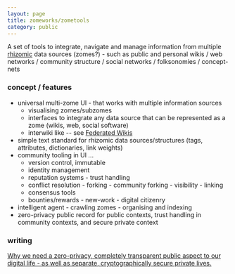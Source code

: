 ```yaml
---
layout: page
title: zomeworks/zometools
category: public
---
```


A set of tools to integrate, navigate and manage information from multiple [rhizomic](/about/rhizomes) data sources (zomes?) - such as public and personal wikis / web networks / community structure / social networks / folksonomies / concept-nets

### concept / features
* universal multi-zome UI - that works with multiple information sources 
    * visualising zomes/subzomes
    * interfaces to integrate any data source that can be represented as a zome (wikis, web, social software)
    * interwiki like -- see [Federated Wikis](http://wiki.c2.com/?FederatedWikis)
* simple text standard for rhizomic data sources/structures (tags, attributes, dictionaries, link weights)
* community tooling in UI ...
    * version control, immutable 
    * identity management   
    * reputation systems - trust handling
    * conflict resolution - forking - community forking - visibility - linking 
    * consensus tools
    * bounties/rewards - new-work - digital citizenry 
* intelligent agent - crawling zomes - organising and indexing
* zero-privacy public record for public contexts, trust handling in community contexts, and secure private context

### writing

[Why we need a zero-privacy, completely transparent public aspect to our digital life - as well as separate, cryptographically secure private lives.](/public/2018/04/26/online-public-private.html)

